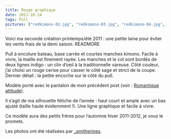 ```yaml
---
title: Rouge graphique
date: 2011-10-24
tags: Pull
pictures: ["redkimono-02.jpg", "redkimono-03.jpg", "redkimono-04.jpg", "redkimono-01.jpg"]
---
```


Voici ma seconde création printemps/été 2011 : une petite laine pour éviter les vents frais de la demi saison. 
READMORE

Pull à encolure bateau, base carrée et courtes manches kimono. Facile à vivre, la maille est finement rayée. Les manches et le col sont bordés de deux lignes indigo : un clin d’oeil à la traditionnelle vareuse.
Côté couleur, j’ai choisi un rouge cerise pour casser le côté sage et strict de la coupe. Dernier détail : la petite encoche sur le côté du pull.

Modèle porté avec le pantalon de mon précédent post (voir : <a href="http://no-way.fr/2011/09/romantique-attitude" target="_blank">Romantique attitude</a>).

Il s’agit de ma silhouette fétiche de l’année : haut court et ample avec un bas ajusté (taille haute évidemment !). Une ligne graphique et facile à vivre. 

Ce modèle aura des petits frères pour l’automne hiver 2011-2012, je vous le promets.

Les photos ont été réalisées par <a href="http://www.flickr.com/photos/_smitherines" target="_blank">_smitherines</a>.
